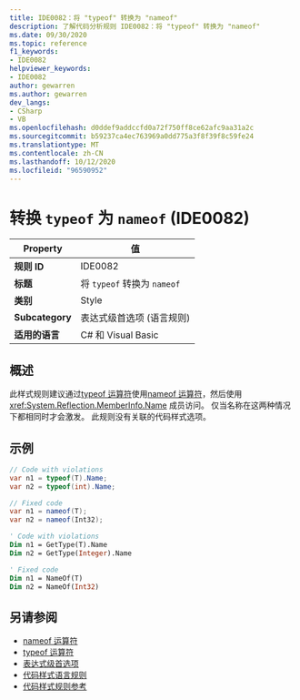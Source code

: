 ```yaml
---
title: IDE0082：将 "typeof" 转换为 "nameof"
description: 了解代码分析规则 IDE0082：将 "typeof" 转换为 "nameof"
ms.date: 09/30/2020
ms.topic: reference
f1_keywords:
- IDE0082
helpviewer_keywords:
- IDE0082
author: gewarren
ms.author: gewarren
dev_langs:
- CSharp
- VB
ms.openlocfilehash: d0ddef9addccfd0a72f750ff8ce62afc9aa31a2c
ms.sourcegitcommit: b59237ca4ec763969a0dd775a3f8f39f8c59fe24
ms.translationtype: MT
ms.contentlocale: zh-CN
ms.lasthandoff: 10/12/2020
ms.locfileid: "96590952"
---
```

# <a name="convert-typeof-to-nameof-ide0082"></a>转换 `typeof` 为 `nameof` (IDE0082) 

|Property|值|
|-|-|
| **规则 ID** | IDE0082 |
| **标题** | 将 `typeof` 转换为 `nameof` |
| **类别** | Style |
| **Subcategory** | 表达式级首选项 (语言规则)  |
| **适用的语言** | C# 和 Visual Basic |

## <a name="overview"></a>概述

此样式规则建议通过[typeof 运算符](../../../csharp/language-reference/operators/type-testing-and-cast.md#typeof-operator)使用[nameof 运算符](../../../csharp/language-reference/operators/nameof.md)，然后使用 <xref:System.Reflection.MemberInfo.Name> 成员访问。 仅当名称在这两种情况下都相同时才会激发。 此规则没有关联的代码样式选项。

## <a name="example"></a>示例

```csharp
// Code with violations
var n1 = typeof(T).Name;
var n2 = typeof(int).Name;

// Fixed code
var n1 = nameof(T);
var n2 = nameof(Int32);
```

```vb
' Code with violations
Dim n1 = GetType(T).Name
Dim n2 = GetType(Integer).Name

' Fixed code
Dim n1 = NameOf(T)
Dim n2 = NameOf(Int32)
```

## <a name="see-also"></a>另请参阅

- [nameof 运算符](../../../csharp/language-reference/operators/nameof.md)
- [typeof 运算符](../../../csharp/language-reference/operators/type-testing-and-cast.md#typeof-operator)
- [表达式级首选项](expression-level-preferences.md)
- [代码样式语言规则](language-rules.md)
- [代码样式规则参考](index.md)
